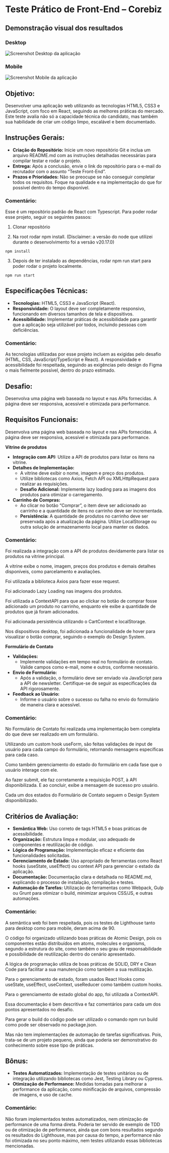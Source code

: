 # Teste Prático de Front-End – Corebiz

## Demonstração visual dos resultados

### Desktop

![Screenshot Desktop da aplicação](public/preview-desktop.png)

### Mobile

![Screenshot Mobile da aplicação](public/preview-mobile.png)

## Objetivo:

Desenvolver uma aplicação web utilizando as tecnologias HTML5, CSS3 e JavaScript, com foco em React, seguindo as
melhores práticas do mercado. Este teste avalia não só a capacidade técnica do candidato, mas também sua
habilidade de criar um código limpo, escalável e bem documentado.

## Instruções Gerais:

<ul>
  <li>
    <b>Criação do Repositório:</b> Inicie um novo repositório Git e inclua um arquivo README.md com as instruções detalhadas necessárias para compilar testar e rodar o projeto.
  </li>
  <li>
    <b>Entrega:</b> Após a conclusão, envie o link do repositório para o e-mail do recrutador com o assunto “Teste Front-End”.
  </li>
  <li>
    <b>Prazos e Prioridades:</b> Não se preocupe se não conseguir completar todos os requisitos. Foque na qualidade e na implementação do que for possível dentro do tempo disponível.
  </li>
</ul>

### Comentário:

Esse é um repositório padrão de React com Typescript. Para poder rodar esse projeto, seguir os seguintes passos:

1. Clonar repositório

2. Na root rodar npm install. (Disclaimer: a versão do node que utilizei durante o desenvolvimento foi a versão v20.17.0)

```shell
npm install
```

3. Depois de ter instalado as dependências, rodar npm run start para poder rodar o projeto localmente.

```shell
npm run start
```

## Especificações Técnicas:

<ul>
  <li>
    <b>Tecnologias:</b> HTML5, CSS3 e JavaScript (React).
  </li>
  <li>
    <b>Responsividade:</b> O layout deve ser completamente responsivo, funcionando em diversos tamanhos de tela e dispositivos.
  </li>
  <li>
    <b>Acessibilidade:</b> Implementar práticas de acessibilidade para garantir que a aplicação seja utilizável por todos, incluindo pessoas com deficiências.
  </li>
</ul>

### Comentário:

As tecnologias utilizadas por esse projeto incluem as exigidas pelo desafio (HTML, CSS, JavaScript/TypeScript e React). A responsividade e acessibilidade foi respeitada, seguindo as exigências pelo design do Figma o mais fielmente possível, dentro do prazo estimado.

## Desafio:

Desenvolva uma página web baseada no layout e nas APIs fornecidas. A página deve ser responsiva, acessível e otimizada para performance.

## Requisitos Funcionais:

Desenvolva uma página web baseada no layout e nas APIs fornecidas. A página deve ser responsiva, acessível e otimizada para performance.

<b>Vitrine de produtos</b>

<ul>
  <li>
    <b>Integração com API:</b> Utilize a API de produtos para listar os itens na vitrine.
  </li>
  <li>
    <b>Detalhes de Implementação:</b> 
    <ul>
      <li>A vitrine deve exibir o nome, imagem e preço dos produtos.</li>
      <li>Utilize bibliotecas como Axios, Fetch API ou XMLHttpRequest para realizar as requisições.</li>
      <li><b>Desafio Adicional:</b> Implemente lazy loading para as imagens dos produtos para otimizar o carregamento.</li>
    </ul>
  </li>
  <li>
    <b>Carrinho de Compras:</b>
    <ul>
      <li>Ao clicar no botão “Comprar”, o item deve ser adicionado ao carrinho e a quantidade de itens no carrinho deve ser incrementada.</li>
      <li><b>Persistência:</b> A quantidade de produtos no carrinho deve ser preservada após a atualização da página. Utilize LocalStorage ou outra solução de armazenamento local para manter os dados.</li>
    </ul>
  </li>
</ul>

### Comentário:

Foi realizada a integração com a API de produtos devidamente para listar os produtos na vitrine principal.

A vitrine exibe o nome, imagem, preços dos produtos e demais detalhes disponíveis, como parcelamento e avaliações.

Foi utilizada a biblioteca Axios para fazer esse request.

Foi adicionado Lazy Loading nas imagens dos produtos.

Foi utilizada a ContextAPI para que ao clickar no botão de comprar fosse adicionado um produto no carrinho, enquanto ele exibe a quantidade de produtos que já foram adicionados.

Foi adicionada persistência utilizando o CartContext e localStorage.

Nos dispositivos desktop, foi adicionada a funcionalidade de hover para visualizar o botão comprar, seguindo o exemplo do Design System.

<b>Formulário de Contato</b>

<ul>
  <li>
    <b>Validações:</b>
    <ul>
      <li>Implemente validações em tempo real no formulário de contato. Valide campos como e-mail, nome e outros, conforme necessário.</li>
    </ul>
  </li>
  <li>
    <b>Envio de Formulário:</b> 
    <ul>
      <li>Após a validação, o formulário deve ser enviado via JavaScript para a API de newsletter. Certifique-se de seguir as especificações da API rigorosamente.</li>
    </ul>
  </li>
  <li>
    <b>Feedback ao Usuário:</b>
    <ul>
      <li>Informe o usuário sobre o sucesso ou falha no envio do formulário de maneira clara e acessível.</li>
    </ul>
  </li>
</ul>

### Comentário:

No Formulário de Contato foi realizada uma implementação bem
completa do que deve ser realizado em um formulário.

Utilizando um custom hook useForm, são feitas validações de
input de usuário para cada campo do formulário, retornando
mensagens específicas para cada caso.

Como também gerenciamento do estado do formulário em cada
fase que o usuário interage com ele.

Ao fazer submit, ele faz corretamente a requisição POST,
à API disponibilizada. E ao concluir, exibe a mensagem de
sucesso pro usuário.

Cada um dos estados do Formulário de Contato seguem o Design
System disponibilizado.

## Critérios de Avaliação:

<ul>
  <li>
    <b>Semântica Web:</b> Uso correto de tags HTML5 e boas práticas de acessibilidade.
  </li>
  <li>
    <b>Organização:</b> Estrutura limpa e modular, uso adequado de componentes e reutilização de código.
  </li>
  <li>
    <b>Lógica de Programação:</b> Implementação eficaz e eficiente das funcionalidades solicitadas.
  </li>
  <li>
    <b>Gerenciamento de Estado:</b> Uso apropriado de ferramentas como React hooks (useState, useEffect) ou context API para gerenciar o estado da aplicação.
  </li>
  <li>
    <b>Documentação:</b> Documentação clara e detalhada no README.md, explicando o processo de instalação, compilação e testes.
  </li>
  <li>
    <b>Automação de Tarefas:</b> Utilização de ferramentas como Webpack, Gulp ou Grunt para otimizar o build, minimizar arquivos CSS/JS, e outras automações.
  </li>
</ul>

### Comentário:

A semântica web foi bem respeitada, pois os testes de Lighthouse tanto para desktop como para mobile, deram acima de 90.

O código foi organizado utilizando boas práticas de Atomic Design, pois os componentes estão distribuídos em atoms, molecules e organisms, segundo a estrutura do site, como também o seu grau de responsabilidade e possibilidade de reutilização dentro do cenário apresentado.

A lógica de programação utiliza de boas práticas de SOLID, DRY e Clean Code para facilitar a sua manutenção como também a sua reutilização.

Para o gerenciamento de estado, foram usados React Hooks como useState, useEffect, useContext, useReducer como também custom hooks.

Para o gerenciamento de estado global do app, foi utilizada a ContextAPI.

Essa documentação é bem descritiva e faz comentários para cada um dos pontos apresentados no desafio.

Para gerar o build do código pode ser utilizado o comando npm run build como pode ser observado no package.json.

Mas não tem implementações de automação de tarefas significativas. Pois, trata-se de um projeto pequeno, ainda que poderia ser demonstrativo do conhecimento sobre
esse tipo de práticas.

## Bônus:

<ul>
  <li>
    <b>Testes Automatizados:</b> Implementação de testes unitários ou de integração utilizando bibliotecas como Jest, Testing Library ou Cypress.
  </li>
  <li>
    <b>Otimização de Performance:</b> Medidas tomadas para melhorar a performance da aplicação, como minificação de arquivos, compressão de imagens, e uso de cache.
  </li>
</ul>

### Comentário:

Não foram implementados testes automatizados, nem otimização de performance de uma forma direta. Poderia ter servido de exemplo de TDD ou de otimização de performance, ainda que com bons resultados segundo os resultados do Lighthouse, mas por causa do tempo, a performance não foi otimizada no seu ponto máximo, nem testes utilizando essas bibliotecas mencionadas.
